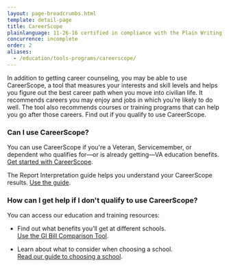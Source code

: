 ```yaml
---
layout: page-breadcrumbs.html
template: detail-page
title: CareerScope
plainlanguage: 11-26-16 certified in compliance with the Plain Writing Act
concurrence: incomplete
order: 2
aliases:
  - /education/tools-programs/careerscope/
---
```


<div class="va-introtext">

In addition to getting career counseling, you may be able to use CareerScope, a tool that measures your interests and skill levels and helps you figure out the best career path when you move into civilian life. It recommends careers you may enjoy and jobs in which you’re likely to do well. The tool also recommends courses or training programs that can help you go after those careers. Find out if you qualify to use CareerScope.

</div>

### Can I use CareerScope?

You can use CareerScope if you're a Veteran, Servicemember, or dependent who qualifies for—or is already getting—VA education benefits. [Get started with CareerScope](https://va.careerscope.net/gibill).

The Report Interpretation guide helps you understand your CareerScope results. [Use the guide](https://www.benefits.va.gov/gibill/docs/job_aids/CareerScope_Report_Interpretation.pdf).

### How can I get help if I don't qualify to use CareerScope?

You can access our education and training resources:

- Find out what benefits you’ll get at different schools. <br>
[Use the GI Bill Comparison Tool](/education/gi-bill-school-comparison-tool/).

- Learn about what to consider when choosing a school. <br>
[Read our guide to choosing a school](https://www.benefits.va.gov/gibill/choosing_a_school.asp). 

